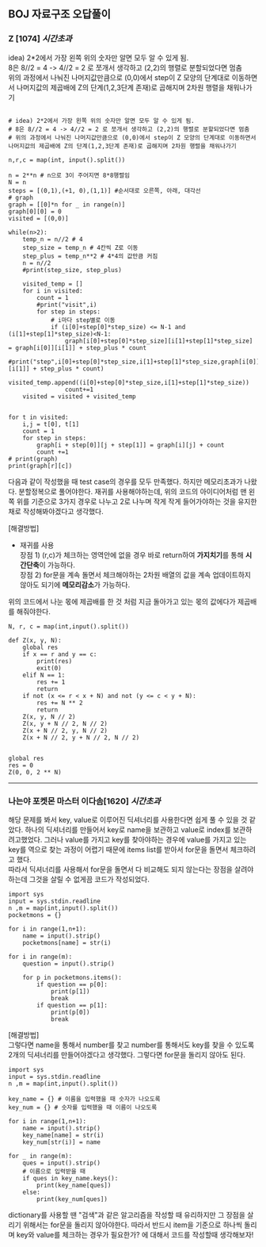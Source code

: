 ## BOJ 자료구조 오답풀이

### Z [1074] *시간초과*

idea) 2*2에서 가장 왼쪽 위의 숫자만 알면 모두 알 수 있게 됨.<br>
8은 8//2 = 4 -> 4//2 = 2 로 쪼개서 생각하고 (2,2)의 행렬로 분할되었다면 멈춤<br>
위의 과정에서 나눠진 나머지값만큼으로 (0,0)에서 step이 Z 모양의 단계대로 이동하면서 나머지값의 제곱배에 Z의 단계(1,2,3단계 존재)로 곱해지며 2차원 행렬을 채워나가기<br>

~~~

# idea) 2*2에서 가장 왼쪽 위의 숫자만 알면 모두 알 수 있게 됨.
# 8은 8//2 = 4 -> 4//2 = 2 로 쪼개서 생각하고 (2,2)의 행렬로 분할되었다면 멈춤
# 위의 과정에서 나눠진 나머지값만큼으로 (0,0)에서 step이 Z 모양의 단계대로 이동하면서 나머지값의 제곱배에 Z의 단계(1,2,3단계 존재)로 곱해지며 2차원 행렬을 채워나가기

n,r,c = map(int, input().split())

n = 2**n # n으로 3이 주어지면 8*8행렬임
N = n
steps = [(0,1),(+1, 0),(1,1)] #순서대로 오른쪽, 아래, 대각선
# graph
graph = [[0]*n for _ in range(n)]
graph[0][0] = 0
visited = [(0,0)]

while(n>2):
    temp_n = n//2 # 4
    step_size = temp_n # 4칸씩 Z로 이동
    step_plus = temp_n**2 # 4*4의 값만큼 커짐
    n = n//2
    #print(step_size, step_plus)
    
    visited_temp = []
    for i in visited:
        count = 1
        #print("visit",i)
        for step in steps:
            # i마다 step별로 이동
            if (i[0]+step[0]*step_size) <= N-1 and (i[1]+step[1]*step_size)<N-1:
                graph[i[0]+step[0]*step_size][i[1]+step[1]*step_size] = graph[i[0]][i[1]] + step_plus * count
                #print("step",i[0]+step[0]*step_size,i[1]+step[1]*step_size,graph[i[0]][i[1]] + step_plus * count)
                visited_temp.append((i[0]+step[0]*step_size,i[1]+step[1]*step_size))
                count+=1
    visited = visited + visited_temp
    
    
for t in visited:
    i,j = t[0], t[1]
    count = 1
    for step in steps:
        graph[i + step[0]][j + step[1]] = graph[i][j] + count
        count +=1
# print(graph)
print(graph[r][c])

~~~

다음과 같이 작성했을 때 test case의 경우를 모두 만족했다. 하지만 메모리초과가 나왔다.
분할정복으로 풀어야한다. 재귀를 사용해야하는데, 위의 코드의 아이디어처럼 맨 왼쪽 위를 기준으로 3가지 경우로 나누고 2로 나누며 작게 작게 들어가야하는 것을 유지한채로 작성해봐야겠다고 생각했다. <br>

[해결방법]<br>
- 재귀를 사용<br>
장점 1) (r,c)가 체크하는 영역안에 없을 경우 바로 return하여 **가지치기**를 통해 **시간단축**이 가능하다. <br>
장점 2) for문을 계속 돌면서 체크해야하는 2차원 배열의 값을 계속 업데이트하지 않아도 되기에 **메모리감소**가 가능하다.<br>

위의 코드에서 나눈 몫에 제곱배를 한 것 처럼 지금 돌아가고 있는 몫의 값에다가 제곱배를 해줘야한다.<br>
```
N, r, c = map(int,input().split())

def Z(x, y, N):
    global res
    if x == r and y == c:
        print(res)
        exit(0)
    elif N == 1:
        res += 1
        return
    if not (x <= r < x + N) and not (y <= c < y + N):
        res += N ** 2
        return
    Z(x, y, N // 2)
    Z(x, y + N // 2, N // 2)
    Z(x + N // 2, y, N // 2)
    Z(x + N // 2, y + N // 2, N // 2)


global res
res = 0
Z(0, 0, 2 ** N)

```
---
### 나는야 포켓몬 마스터 이다솜[1620] *시간초과* <br>

해당 문제를 봐서 key, value로 이루어진 딕셔너리를 사용한다면 쉽게 풀 수 있을 것 같았다. 하나의 딕셔너리를 만들어서 key로 name을 보관하고 value로 index를 보관하려고했었다. 그러나 value를 가지고 key를 찾아야하는 경우에 value를 가지고 있는 key를 역으로 찾는 과정이 어렵기 때문에 items list를 받아서 for문을 돌면서 체크하려고 했다. <br>
따라서 딕셔너리를 사용해서 for문을 돌면서 다 비교해도 되지 않는다는 장점을 살려야하는데 그것을 살릴 수 없게끔 코드가 작성되었다. <br>
~~~
import sys
input = sys.stdin.readline
n ,m = map(int,input().split())
pocketmons = {}

for i in range(1,n+1):
    name = input().strip()
    pocketmons[name] = str(i)

for i in range(m):
    question = input().strip()

    for p in pocketmons.items():
        if question == p[0]:
            print(p[1])
            break
        if question == p[1]:
            print(p[0])
            break
~~~

[해결방법]<br>
그렇다면 name을 통해서 number를 찾고 number를 통해서도 key를 찾을 수 있도록 2개의 딕셔너리를 만들어야겠다고 생각했다. 그렇다면 for문을 돌리지 않아도 된다. <br>
~~~
import sys
input = sys.stdin.readline
n ,m = map(int,input().split())

key_name = {} # 이름을 입력했을 때 숫자가 나오도록
key_num = {} # 숫자를 입력했을 때 이름이 나오도록

for i in range(1,n+1):
    name = input().strip()
    key_name[name] = str(i)
    key_num[str(i)] = name

for _ in range(m):
    ques = input().strip()
    # 이름으로 입력받을 때
    if ques in key_name.keys():
        print(key_name[ques])
    else:
        print(key_num[ques])
~~~

dictionary를 사용할 땐 "검색"과 같은 알고리즘을 작성할 때 유리하지만 그 장점을 살리기 위해서는 for문을 돌리지 않아야한다. 따라서 반드시 item을 기준으로 하나씩 돌리며 key와 value를 체크하는 경우가 필요한가? 에 대해서 코드를 작성할때 생각해보자!